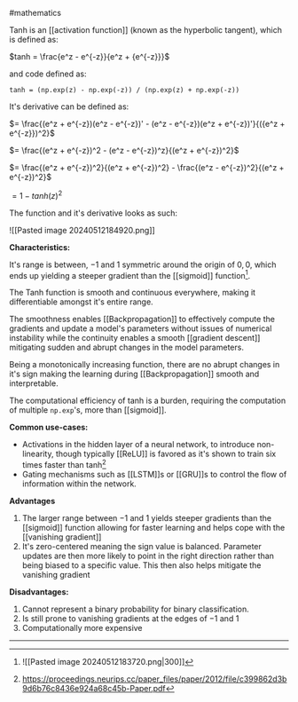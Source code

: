 #mathematics 

Tanh is an [[activation function]] (known as the hyperbolic tangent), which is defined as:

$tanh = \frac{e^z - e^{-z}}{e^z + {e^{-z}}}$

and code defined as:

```
tanh = (np.exp(z) - np.exp(-z)) / (np.exp(z) + np.exp(-z))
```

It's derivative can be defined as:

$= \frac{(e^z + e^{-z})(e^z - e^{-z})' - (e^z - e^{-z})(e^z + e^{-z})'}{({e^z + e^{-z}})^2}$

$= \frac{(e^z + e^{-z})^2 - (e^z - e^{-z})^z}{(e^z + e^{-z})^2}$

$= \frac{(e^z + e^{-z})^2}{(e^z + e^{-z})^2} - \frac{(e^z - e^{-z})^2}{(e^z + e^{-z})^2}$

$= 1 - tanh(z)^2$

The function and it's derivative looks as such:

![[Pasted image 20240512184920.png]]

**Characteristics:**

It's range is between, $-1$ and $1$ symmetric around the origin of $0,0$, which ends up yielding a steeper gradient than the [[sigmoid]] function[^2].

The Tanh function is smooth and continuous everywhere, making it differentiable amongst it's entire range.

The smoothness enables [[Backpropagation]] to effectively compute the gradients and update a model's parameters without issues of numerical instability while the continuity enables a smooth [[gradient descent]] mitigating sudden and abrupt changes in the model parameters.

Being a monotonically increasing function, there are no abrupt changes in it's sign making the learning during [[Backpropagation]] smooth and interpretable.

The computational efficiency of tanh is a burden, requiring the computation of multiple 
 `np.exp`'s, more than [[sigmoid]]. 

**Common use-cases:**

- Activations in the hidden layer of a neural network, to introduce non-linearity, though typically [[ReLU]] is favored as it's shown to train six times faster than tanh[^1]
- Gating mechanisms such as [[LSTM]]s or [[GRU]]s to control the flow of information within the network.

**Advantages**

1. The larger range between $-1$ and $1$ yields steeper gradients than the [[sigmoid]] function allowing for faster learning and helps cope with the [[vanishing gradient]]
2. It's zero-centered meaning the sign value is balanced. Parameter updates are then more likely to point in the right direction rather than being biased to a specific value. This then also helps mitigate the vanishing gradient

**Disadvantages:**

1. Cannot represent a binary probability for binary classification.
2. Is still prone to vanishing gradients at the edges of $-1$ and $1$
3. Computationally more expensive

---

[^1]: https://proceedings.neurips.cc/paper_files/paper/2012/file/c399862d3b9d6b76c8436e924a68c45b-Paper.pdf

[^2]: ![[Pasted image 20240512183720.png|300]]